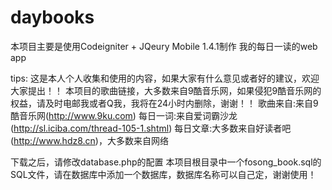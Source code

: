 daybooks
========
本项目主要是使用Codeigniter + JQeury Mobile 1.4.1制作
我的每日一读的web app

tips:
这是本人个人收集和使用的内容，如果大家有什么意见或者好的建议，欢迎大家提出！！
本项目的歌曲链接，大多数来自9酷音乐网，如果侵犯9酷音乐网的权益，请及时电邮我或者Q我，我将在24小时内删除，谢谢！！
歌曲来自:来自9酷音乐网(http://www.9ku.com)
每日一词:来自爱词霸沙龙(http://sl.iciba.com/thread-105-1.shtml)
每日文章:大多数来自好读者吧(http://www.hdz8.cn)，大多数来自网络

下载之后，请修改database.php的配置
本项目根目录中一个fosong_book.sql的SQL文件，请在数据库中添加一个数据库，数据库名称可以自己定，谢谢使用！

